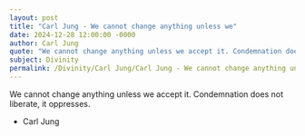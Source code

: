 ```yaml
---
layout: post
title: "Carl Jung - We cannot change anything unless we"
date: 2024-12-28 12:00:00 -0000
author: Carl Jung
quote: "We cannot change anything unless we accept it. Condemnation does not liberate, it oppresses."
subject: Divinity
permalink: /Divinity/Carl Jung/Carl Jung - We cannot change anything unless we
---
```


We cannot change anything unless we accept it. Condemnation does not liberate, it oppresses.

- Carl Jung
